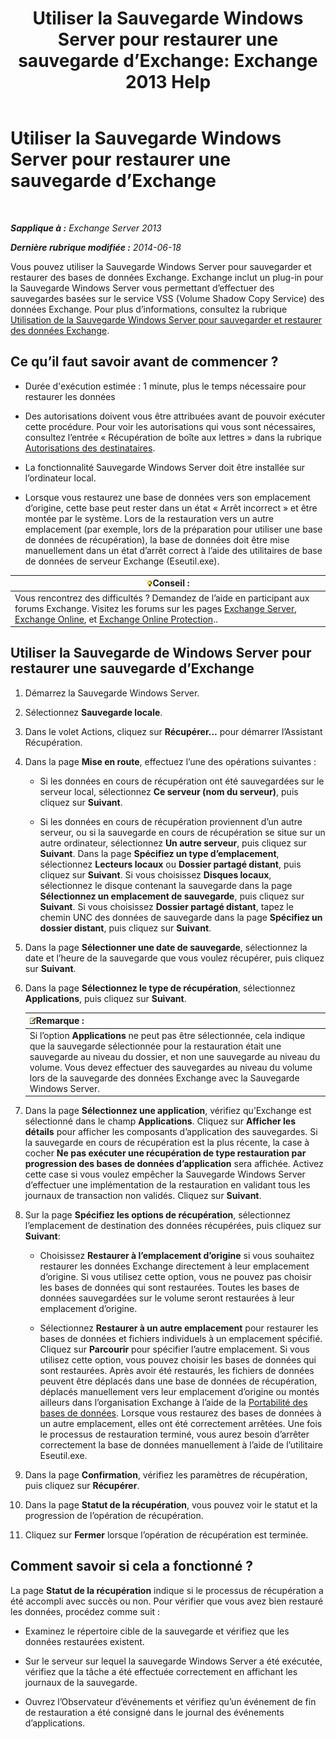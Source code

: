 ﻿---
title: 'Utiliser la Sauvegarde Windows Server pour restaurer une sauvegarde d’Exchange: Exchange 2013 Help'
TOCTitle: Utiliser la Sauvegarde Windows Server pour restaurer une sauvegarde d’Exchange
ms:assetid: 2d0f31dc-eb32-451a-8852-591269026506
ms:mtpsurl: https://technet.microsoft.com/fr-fr/library/Dd876864(v=EXCHG.150)
ms:contentKeyID: 50477816
ms.date: 05/23/2018
mtps_version: v=EXCHG.150
ms.translationtype: MT
---

# Utiliser la Sauvegarde Windows Server pour restaurer une sauvegarde d’Exchange

 

_**Sapplique à :** Exchange Server 2013_

_**Dernière rubrique modifiée :** 2014-06-18_

Vous pouvez utiliser la Sauvegarde Windows Server pour sauvegarder et restaurer des bases de données Exchange. Exchange inclut un plug-in pour la Sauvegarde Windows Server vous permettant d’effectuer des sauvegardes basées sur le service VSS (Volume Shadow Copy Service) des données Exchange. Pour plus d’informations, consultez la rubrique [Utilisation de la Sauvegarde Windows Server pour sauvegarder et restaurer des données Exchange](using-windows-server-backup-to-back-up-and-restore-exchange-data-exchange-2013-help.md).

## Ce qu’il faut savoir avant de commencer ?

  - Durée d'exécution estimée : 1 minute, plus le temps nécessaire pour restaurer les données

  - Des autorisations doivent vous être attribuées avant de pouvoir exécuter cette procédure. Pour voir les autorisations qui vous sont nécessaires, consultez l’entrée « Récupération de boîte aux lettres » dans la rubrique [Autorisations des destinataires](recipients-permissions-exchange-2013-help.md).

  - La fonctionnalité Sauvegarde Windows Server doit être installée sur l’ordinateur local.

  - Lorsque vous restaurez une base de données vers son emplacement d’origine, cette base peut rester dans un état « Arrêt incorrect » et être montée par le système. Lors de la restauration vers un autre emplacement (par exemple, lors de la préparation pour utiliser une base de données de récupération), la base de données doit être mise manuellement dans un état d’arrêt correct à l’aide des utilitaires de base de données de serveur Exchange (Eseutil.exe).

<table>
<thead>
<tr class="header">
<th><img src="images/Bb125224.tip(EXCHG.150).gif" title="Conseil" alt="Conseil" />Conseil :</th>
</tr>
</thead>
<tbody>
<tr class="odd">
<td>Vous rencontrez des difficultés ? Demandez de l’aide en participant aux forums Exchange. Visitez les forums sur les pages <a href="https://go.microsoft.com/fwlink/p/?linkid=60612">Exchange Server</a>, <a href="https://go.microsoft.com/fwlink/p/?linkid=267542">Exchange Online</a>, et <a href="https://go.microsoft.com/fwlink/p/?linkid=285351">Exchange Online Protection</a>..</td>
</tr>
</tbody>
</table>


## Utiliser la Sauvegarde de Windows Server pour restaurer une sauvegarde d’Exchange

1.  Démarrez la Sauvegarde Windows Server.

2.  Sélectionnez **Sauvegarde locale**.

3.  Dans le volet Actions, cliquez sur **Récupérer...** pour démarrer l’Assistant Récupération.

4.  Dans la page **Mise en route**, effectuez l’une des opérations suivantes :
    
      - Si les données en cours de récupération ont été sauvegardées sur le serveur local, sélectionnez **Ce serveur (nom du serveur)**, puis cliquez sur **Suivant**.
    
      - Si les données en cours de récupération proviennent d’un autre serveur, ou si la sauvegarde en cours de récupération se situe sur un autre ordinateur, sélectionnez **Un autre serveur**, puis cliquez sur **Suivant**. Dans la page **Spécifiez un type d’emplacement**, sélectionnez **Lecteurs locaux** ou **Dossier partagé distant**, puis cliquez sur **Suivant**. Si vous choisissez **Disques locaux**, sélectionnez le disque contenant la sauvegarde dans la page **Sélectionnez un emplacement de sauvegarde**, puis cliquez sur **Suivant**. Si vous choisissez **Dossier partagé distant**, tapez le chemin UNC des données de sauvegarde dans la page **Spécifiez un dossier distant**, puis cliquez sur **Suivant**.

5.  Dans la page **Sélectionner une date de sauvegarde**, sélectionnez la date et l’heure de la sauvegarde que vous voulez récupérer, puis cliquez sur **Suivant**.

6.  Dans la page **Sélectionnez le type de récupération**, sélectionnez **Applications**, puis cliquez sur **Suivant**.
    
    <table>
    <thead>
    <tr class="header">
    <th><img src="images/JJ159664.note(EXCHG.150).gif" title="Remarque" alt="Remarque" />Remarque :</th>
    </tr>
    </thead>
    <tbody>
    <tr class="odd">
    <td>Si l’option <strong>Applications</strong> ne peut pas être sélectionnée, cela indique que la sauvegarde sélectionnée pour la restauration était une sauvegarde au niveau du dossier, et non une sauvegarde au niveau du volume. Vous devez effectuer des sauvegardes au niveau du volume lors de la sauvegarde des données Exchange avec la Sauvegarde Windows Server.</td>
    </tr>
    </tbody>
    </table>


7.  Dans la page **Sélectionnez une application**, vérifiez qu’Exchange est sélectionné dans le champ **Applications**. Cliquez sur **Afficher les détails** pour afficher les composants d’application des sauvegardes. Si la sauvegarde en cours de récupération est la plus récente, la case à cocher **Ne pas exécuter une récupération de type restauration par progression des bases de données d’application** sera affichée. Activez cette case si vous voulez empêcher la Sauvegarde Windows Server d’effectuer une implémentation de la restauration en validant tous les journaux de transaction non validés. Cliquez sur **Suivant**.

8.  Sur la page **Spécifiez les options de récupération**, sélectionnez l’emplacement de destination des données récupérées, puis cliquez sur **Suivant**:
    
      - Choisissez **Restaurer à l’emplacement d’origine** si vous souhaitez restaurer les données Exchange directement à leur emplacement d’origine. Si vous utilisez cette option, vous ne pouvez pas choisir les bases de données qui sont restaurées. Toutes les bases de données sauvegardées sur le volume seront restaurées à leur emplacement d’origine.
    
      - Sélectionnez **Restaurer à un autre emplacement** pour restaurer les bases de données et fichiers individuels à un emplacement spécifié. Cliquez sur **Parcourir** pour spécifier l’autre emplacement. Si vous utilisez cette option, vous pouvez choisir les bases de données qui sont restaurées. Après avoir été restaurés, les fichiers de données peuvent être déplacés dans une base de données de récupération, déplacés manuellement vers leur emplacement d’origine ou montés ailleurs dans l’organisation Exchange à l’aide de la [Portabilité des bases de données](database-portability-exchange-2013-help.md). Lorsque vous restaurez des bases de données à un autre emplacement, elles ont été correctement arrêtées. Une fois le processus de restauration terminé, vous aurez besoin d’arrêter correctement la base de données manuellement à l’aide de l’utilitaire Eseutil.exe.

9.  Dans la page **Confirmation**, vérifiez les paramètres de récupération, puis cliquez sur **Récupérer**.

10. Dans la page **Statut de la récupération**, vous pouvez voir le statut et la progression de l’opération de récupération.

11. Cliquez sur **Fermer** lorsque l’opération de récupération est terminée.

## Comment savoir si cela a fonctionné ?

La page **Statut de la récupération** indique si le processus de récupération a été accompli avec succès ou non. Pour vérifier que vous avez bien restauré les données, procédez comme suit :

  - Examinez le répertoire cible de la sauvegarde et vérifiez que les données restaurées existent.

  - Sur le serveur sur lequel la sauvegarde Windows Server a été exécutée, vérifiez que la tâche a été effectuée correctement en affichant les journaux de la sauvegarde.

  - Ouvrez l’Observateur d’événements et vérifiez qu’un événement de fin de restauration a été consigné dans le journal des événements d’applications.

